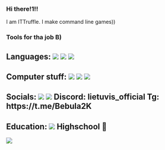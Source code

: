 ### Hi there!1!!

I am ITTruffle. I make command line games))

### Tools for tha job B)
<p>
  <h2>Languages:
      <img src="https://img.shields.io/badge/C%2B%2B-00599C?style=for-the-badge&logo=c%2B%2B&logoColor=white" />
      <img src="https://img.shields.io/badge/C-00599C?style=for-the-badge&logo=c&logoColor=white" />
      <img src="https://img.shields.io/badge/GNU%20Bash-4EAA25?style=for-the-badge&logo=GNU%20Bash&logoColor=white" /> 
  </h2>
  <h2>Computer stuff:
  <img src="https://img.shields.io/badge/Arch_Linux-1793D1?style=for-the-badge&logo=arch-linux&logoColor=white" />
  <img src="https://img.shields.io/badge/VIM-%2311AB00.svg?&style=for-the-badge&logo=vim&logoColor=white" />
  <img src="https://img.shields.io/badge/alacritty-F46D01?style=for-the-badge&logo=alacritty&logoColor=white" />
  </h2>
  <h2>Socials:
  <img src="https://img.shields.io/badge/Telegram-2CA5E0?style=for-the-badge&logo=telegram&logoColor=white" />
  <img src="https://img.shields.io/badge/Discord-5865F2?style=for-the-badge&logo=discord&logoColor=white" />
    Discord: lietuvis_official
    Tg: https://t.me/Bebula2K
  </h2>
  <h2>Education:
  <img src="https://img.shields.io/badge/W3Schools-04AA6D?style=for-the-badge&logo=W3Schools&logoColor=white" />
    Highschool 📖
    
  </h2>
</p>
<img align="left" src="https://github-readme-stats.vercel.app/api?username=ITTruffle&show_icons=true&theme=tokyonight" />
